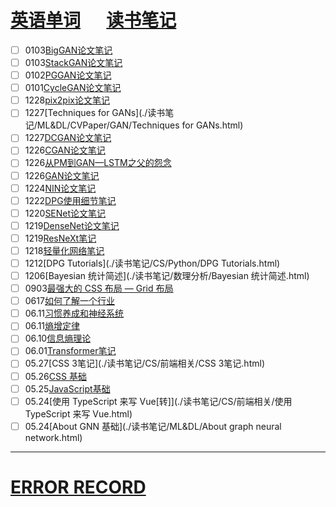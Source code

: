 # [英语单词](./egls/word.html) &emsp;  [读书笔记](./%E8%AF%BB%E4%B9%A6%E7%AC%94%E8%AE%B0/) 




- [ ] 0103[BigGAN论文笔记](./读书笔记/ML&DL/CVPaper/GAN/BigGAN论文笔记.html)
- [ ] 0103[StackGAN论文笔记](./读书笔记/ML&DL/CVPaper/GAN/StackGAN论文笔记.html)
- [ ] 0102[PGGAN论文笔记](./读书笔记/ML&DL/CVPaper/GAN/PGGAN论文笔记.html)
- [ ] 0101[CycleGAN论文笔记](./读书笔记/ML&DL/CVPaper/GAN/CycleGAN论文笔记.html)
- [ ] 1228[pix2pix论文笔记](./读书笔记/ML&DL/CVPaper/GAN/pix2pix论文笔记.html)
- [ ] 1227[Techniques for GANs](./读书笔记/ML&DL/CVPaper/GAN/Techniques for GANs.html)
- [ ] 1227[DCGAN论文笔记](./读书笔记/ML&DL/CVPaper/GAN/DCGAN论文笔记.html)
- [ ] 1226[CGAN论文笔记](./读书笔记/ML&DL/CVPaper/GAN/CGAN论文笔记.html)
- [ ] 1226[从PM到GAN—LSTM之父的怨念](./读书笔记/ML&DL/CVPaper/GAN/从PM到GAN——LSTM之父的怨念.html) 
- [ ] 1226[GAN论文笔记](./读书笔记/ML&DL/CVPaper/GAN/GAN论文笔记.html)
- [ ] 1224[NIN论文笔记](./读书笔记/ML&DL/CVPaper/CV-Baseline/NIN论文笔记.html)
- [ ] 1222[DPG使用细节笔记](./读书笔记/CS/Python/DPG使用细节笔记.html) 
- [ ] 1220[SENet论文笔记](./读书笔记/ML&DL/CVPaper/CV-Baseline/SENet论文笔记.html)
- [ ] 1219[DenseNet论文笔记](./读书笔记/ML&DL/CVPaper/CV-Baseline/DenseNet论文笔记.html)
- [ ] 1219[ResNeXt笔记](./读书笔记/ML&DL/CVPaper/CV-Baseline/ResNeXt笔记.html)
- [ ] 1218[轻量化网络笔记](./读书笔记/ML&DL/轻量化网络/轻量化网络笔记.html) 
- [ ] 1212[DPG Tutorials](./读书笔记/CS/Python/DPG Tutorials.html)
- [ ] 1206[Bayesian 统计简述](./读书笔记/数理分析/Bayesian 统计简述.html) 
- [ ] 0903[最强大的 CSS 布局 — Grid 布局](https://juejin.im/post/6854573220306255880) 
- [ ] 0617[如何了解一个行业](./读书笔记/IDEA整理/如何了解一个行业.html)
- [ ] 06.11[习惯养成和神经系统](./读书笔记/IDEA整理/习惯养成和神经系统.html) 
- [ ] 06.11[熵增定律](./读书笔记/IDEA整理/熵增定律.html) 
- [ ] 06.10[信息熵理论](./读书笔记/IDEA整理/信息熵理论.html) 
- [ ] 06.01[Transformer笔记](./读书笔记/ML&DL/NLP/Transformer笔记.html) 
- [ ] 05.27[CSS 3笔记](./读书笔记/CS/前端相关/CSS 3笔记.html) 
- [ ] 05.26[CSS 基础](./读书笔记/CS/前端相关/CSS基础.html) 
- [ ] 05.25[JavaScript基础](./读书笔记/CS/前端相关/JavaScript基础.html) 
- [ ] 05.24[使用 TypeScript 来写 Vue[转]](./读书笔记/CS/前端相关/使用 TypeScript 来写 Vue.html) 
- [ ] 05.24[About GNN 基础](./读书笔记/ML&DL/About graph neural network.html) 

------

# [ERROR RECORD](./ERROR_RECORD/) 

